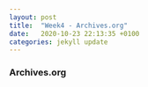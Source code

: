 ```yaml
---
layout: post
title:  "Week4 - Archives.org"
date:   2020-10-23 22:13:35 +0100
categories: jekyll update
---
```


### Archives.org



